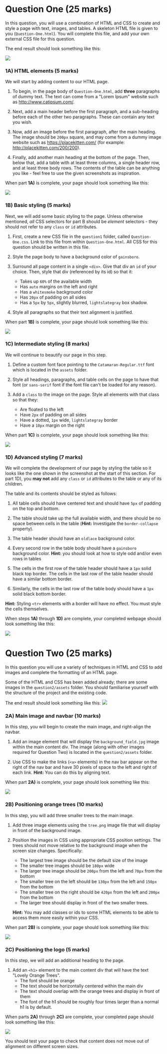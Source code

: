 # Question One (25 marks)
In this question, you will use a combination of HTML and CSS to create and style a page with text, images, and tables. A skeleton HTML file is given to you (`Question-One.html`). You will complete this file, and add your own external CSS file for this question.

The end result should look something like this:

![](./spec/question-one-complete.PNG)

### 1A) HTML elements (5 marks)
We will start by adding content to our HTML page.

1. To begin, in the page body of `Question-One.html`, add **three** paragraphs of dummy text. The text can come from a "Lorem Ipsum" website such as <http://www.catipsum.com/>.

2. Next, add a main header before the first paragraph, and a sub-heading before each of the other two paragraphs. These can contain any text you wish.

3. Now, add an image before the first paragraph, after the main heading. The image should be `200px` square, and may come from a dummy image website such as <https://placekitten.com/> (for example: <http://placekitten.com/200/200>).

4. Finally, add another main heading at the bottom of the page. Then, below that, add a table with at least three columns, a single header row, and at least three body rows. The contents of the table can be anything you like - feel free to use the given screenshots as inspiration.

When part **1A)** is complete, your page should look something like this:

![](./spec/question-one-after-step-1.PNG)

### 1B) Basic styling (5 marks)
Next, we will add some basic styling to the page. Unless otherwise mentioned, *all* CSS selectors for part B should be *element* selectors - they should not refer to any `class` or `id` attributes.

1. First, create a new CSS file in the `question1` folder, called `Question-One.css`. Link to this file from within `Question-One.html`. All CSS for this question should be written in this file.

2. Style the page body to have a background color of `gainsboro`.
 
3. Surround all page content in a single `<div>`. Give that div an `id` of your choice. Then, style that div (referenced by its id) so that it:
   - Takes up `60%` of the available width
   - Has `auto` margins on the left and right
   - Has a `whitesmoke` background color
   - Has `20px` of padding on all sides
   - Has a `5px` by `5px`, slightly blurred, `lightslategray` box shadow.
   
4. Style all paragraphs so that their text alignment is justified.

When part **1B)** is complete, your page should look something like this:

![](./spec/question-one-after-step-2.PNG)

### 1C) Intermediate styling (8 marks)
We will continue to beautify our page in this step.

1. Define a custom font face pointing to the `Catamaran-Regular.ttf` font which is located in the `assets` folder.

2. Style all headings, paragraphs, and table cells on the page to have that font (or `sans-serif` font if the font file can't be loaded for any reason).

3. Add a `class` to the image on the page. Style all elements with that class so that they:
   - Are floated to the left
   - Have `2px` of padding on all sides
   - Have a dotted, `1px` wide, `lightslategray` border
   - Have a `10px` margin on the right
   
When part **1C)** is complete, your page should look something like this:

![](./spec/question-one-after-step-3.PNG)

### 1D) Advanced styling (7 marks)
We will complete the development of our page by styling the table so it looks like the one shown in the screenshot at the start of this section. For part 1D), you **may not** add any `class` or `id` attributes to the table or any of its children.

The table and its contents should be styled as follows:

1. All table cells should have centered text and should have `5px` of padding on the top and bottom.

2. The table should take up the full available width, and there should be no space between cells in the table (**Hint:** Investigate the `border-collapse` property).

3. The table header should have an `oldlace` background color.

4. Every second row in the table body should have a `gainsboro` background color. **Hint:** you should look at how to style odd and/or even rows in tables

5. The cells in the first row of the table header should have a `1px` solid black top border. The cells in the last row of the table header should have a similar bottom border.

6. Similarly, the cells in the last row of the table body should have a `1px` solid black bottom border.

**Hint:** Styling `<tr>` elements with a border will have no effect. You must style the cells themselves.

When steps **1A)** through **1D)** are complete, your completed webpage should look something like this:

![](./spec/question-one-complete.PNG)



# Question Two (25 marks)
In this question you will use a variety of techniques in HTML and CSS to add images and complete the formatting of an HTML page. 

Some of the HTML and CSS has been added already; there are some images in the `question2/assets` folder. You should familiarise yourself with the structure of the project and the existing code.  

The end result should look something like this: 
![](./spec/oranges_webpage_complete.PNG)

### 2A) Main image and navbar (10 marks)
In this step, you will begin to create the main image, and right-align the navbar.

1. Add an image element that will display the `background_field.jpg` image within the main content div. The image (along with other images required for Question Two) is located in the `question2/assets` folder.

2. Use CSS to make the links (`<a>` elements) in the nav bar appear on the right of the nav bar and have 30 pixels of space to the left and right of each link. **Hint:** You can do this by aligning text.

When part **2A)** is complete, your page should look something like this:

![](./spec/oranges_step_one.PNG) 

### 2B) Positioning orange trees (10 marks)
In this step, you will add three smaller trees to the main image.

1. Add three image elements using the `tree.png` image file that will display in front of the background image.

2. Position the images in CSS using appropriate CSS position settings. The trees should not move relative to the background image when the screen size changes. Specifically:
   - The largest tree image should be the default size of the image
   - The smaller tree images should be `180px` wide
   - The larger tree image should be `200px` from the left and `70px` from the bottom
   - The smaller tree on the left should be `130px` from the left and `150px` from the bottom
   - The smaller tree on the right should be `420px` from the left and `200px` from the bottom
   - The larger tree should display in front of the two smaller trees.

   **Hint:** You may add classes or ids to some HTML elements to be able to access them more easily within your CSS.

When part **2B)** is complete, your page should look something like this:

![](./spec/background_trees.png)

### 2C) Positioning the logo (5 marks)
In this step, we will add an additional heading to the page. 

1. Add an `<h1>` element to the main content div that will have the text "Lovely Orange Trees".
   - The font should be orange
   - The text should be horizontally centered within the main div
   - The text should overlap with the orange trees and display in front of them
   - The font of the h1 should be roughly four times larger than a normal h1 is by default.

When parts **2A)** through **2C)** are complete, your completed page should look something like this:

![](./spec/oranges_webpage_complete.PNG)

You should test your page to check that content does not move out of alignment on different screen sizes.